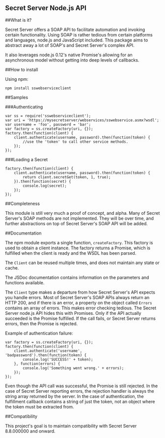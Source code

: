 Secret Server Node.js API
----

##What is it?

Secret Server offers a SOAP API to facilitate automation and invoking certain functionality. Using SOAP is rather
tedious from certain platforms and languages, node.js and JavaScript included. This package aims to abstract away
a lot of SOAP's and Secret Server's complex API.

It also leverages node.js 0.12's native Promise's allowing for an asynchronous model without getting into deep
levels of callbacks.

##How to install

Using npm:

    npm install sswebserviceclient
    
##Samples

###Authenticating

    var ss = require('sswebserviceclient');
    var uri = 'https://mysecretserver/webservices/sswebservice.asmx?wsdl';
    var username = 'foo', password = 'bar';
    var factory = ss.createFactory(uri, {});
    factory.then(function(client) {
        client.authenticate(username, password).then(function(token) {
            //use the 'token' to call other service methods.
        });
    });
    
###Loading a Secret

    factory.then(function(client) {
        client.authenticate(username, password).then(function(token) {
            return client.secretGet(token, 1, true);
        }).then(function(secret) {
            console.log(secret);
        });
    });
    
##Completeness

This module is still very much a proof of concept, and alpha. Many of Secret Server's SOAP methods are not
implemented. They will be over time, and further abstractions on top of Secret Server's SOAP API will be added.
    
##Documentation

The npm module exports a single function, `createFactory`. This factory is used to obtain a client instance.
The factory returns a Promise, which is fulfilled when the client is ready and the WSDL has been parsed.

The `Client` can be reused multiple times, and does not maintain any state or cache. 

The JSDoc documentation contains information on the parameters and functions available.

The `Client` type makes a departure from how Secret Server's API expects you handle errors. Most of Secret Server's
SOAP APIs always return an HTTP 200, and if there is an error, a property on the object called `Errors` contains an
array of errors. This makes error checking tedious. The Secret Server node.js API hides this with Promises. Only if
the API actually succeeded is the Promise fulfilled. If the call fails, or Secret Server returns errors, then the 
Promise is rejected.

Example of authentication failure:

    var factory = ss.createFactory(uri, {});
    factory.then(function(client) {
        client.authenticate('username', 'badpassword').then(function(token) {
            console.log('SUCCESS!' + token);
        }, function(errors) {
            console.log('Something went wrong.' + errors);
        });
    });
    
Even though the API call was successful, the Promise is still rejected. In the case of Secret Server reporting
errors, the rejection handler is always the string array returned by the server. In the case of authentication,
the fulfillment callback contains a string of just the token, not an object where the token must be extracted from.

##Compatibility

This project's goal is to maintain compatibility with Secret Server 8.8.000000 and onward.